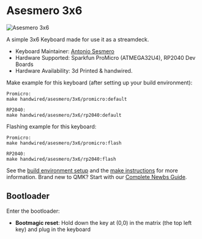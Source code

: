 # Asesmero 3x6

![Asesmero 3x6](https://i.imgur.com/axmm39Xh.jpg)

A simple 3x6 Keyboard made for use it as a streamdeck.


* Keyboard Maintainer: [Antonio Sesmero](https://github.com/asesmero)
* Hardware Supported: Sparkfun ProMicro (ATMEGA32U4), RP2040 Dev Boards
* Hardware Availability: 3d Printed & handwired.

Make example for this keyboard (after setting up your build environment):

    Promicro:
    make handwired/asesmero/3x6/promicro:default

    RP2040:
    make handwired/asesmero/3x6/rp2040:default

Flashing example for this keyboard:

    Promicro:
    make handwired/asesmero/3x6/promicro:flash

    RP2040:
    make handwired/asesmero/3x6/rp2040:flash

See the [build environment setup](https://docs.qmk.fm/#/getting_started_build_tools) and the [make instructions](https://docs.qmk.fm/#/getting_started_make_guide) for more information. Brand new to QMK? Start with our [Complete Newbs Guide](https://docs.qmk.fm/#/newbs).

## Bootloader

Enter the bootloader:

* **Bootmagic reset**: Hold down the key at (0,0) in the matrix (the top left key) and plug in the keyboard
